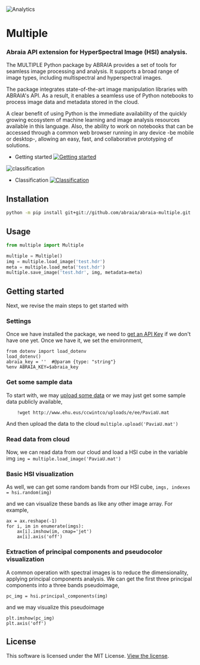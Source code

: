 ![Analytics](https://ga-beacon.appspot.com/UA-108018608-1/github/multiple?pixel)

# Multiple

### Abraia API extension for HyperSpectral Image (HSI) analysis.

The MULTIPLE Python package by ABRAIA provides a set of tools for seamless image processing and analysis. It supports a broad range of image types, including multispectral and hyperspectral images.

The package integrates state-of-the-art image manipulation libraries with ABRAIA's API. As a result, it enables a seamless use of Python notebooks to process image data and metadata stored in the cloud.

A clear benefit of using Python is the immediate availability of the quickly growing ecosystem of machine learning and image analysis resources available in this language. Also, the ability to work on notebooks that can be accessed through a common web browser running in any device -be mobile or desktop-, allowing an easy, fast, and collaborative prototyping of solutions.

* Getting started [![Getting started](https://colab.research.google.com/assets/colab-badge.svg)](https://colab.research.google.com/github/abraia/multiple/blob/main/notebooks/getting-started.ipynb)

![classification](https://store.abraia.me/multiple/notebooks/classification.jpg)

* Classification [![Classification](https://colab.research.google.com/assets/colab-badge.svg)](https://colab.research.google.com/github/abraia/multiple/blob/main/notebooks/classification.ipynb)

## Installation

```sh
python -m pip install git+git://github.com/abraia/abraia-multiple.git
```

## Usage

```python
from multiple import Multiple

multiple = Multiple()
img = multiple.load_image('test.hdr')
meta = multiple.load_meta('test.hdr')
multiple.save_image('test.hdr', img, metadata=meta)
```

## Getting started
Next, we revise the main steps to get started with 
### Settings
Once we have installed the package, we need to [get an API Key](https://abraia.me/console/settings) if we don't have one yet. Once we have it, we set the environment,
    
```import os
from dotenv import load_dotenv
load_dotenv()
abraia_key = ''  #@param {type: "string"}
%env ABRAIA_KEY=$abraia_key
```

### Get some sample data 
To start with, we may [upload some data](https://abraia.me/console/gallery) or we may just get some sample data publicly available,

```if not os.path.exists('PaviaU.mat') or not os.path.exists('PaviaU_gt.mat'):
    !wget http://www.ehu.eus/ccwintco/uploads/e/ee/PaviaU.mat
```


And then upload the data to the cloud
`multiple.upload('PaviaU.mat')`

### Read data from cloud
Now, we can read data from our cloud and load a HSI cube in the variable img
`img = multiple.load_image('PaviaU.mat')`

### Basic HSI visualization
As well, we can get some random bands from our HSI cube,
`imgs, indexes = hsi.random(img)`

and we can visualize these bands as like any other image array. For example,
```fig, ax = plt.subplots(2, 3)
ax = ax.reshape(-1)
for i, im in enumerate(imgs):
    ax[i].imshow(im, cmap='jet')
    ax[i].axis('off')
```
    
### Extraction of principal components and pseudocolor visualization

A common operation with spectral images is to reduce the dimensionality, applying principal components analysis. We can get the first three principal components into a three bands pseudoimage,

`pc_img = hsi.principal_components(img)`

and we may visualize this pseudoimage
 
```plt.title('Principal components')
plt.imshow(pc_img)
plt.axis('off')
```


## License

This software is licensed under the MIT License. [View the license](LICENSE).
